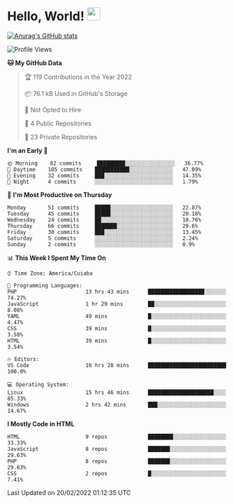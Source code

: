 
# Hello, World! <img src="https://raw.githubusercontent.com/MartinHeinz/MartinHeinz/master/wave.gif" width="30px">

[![Anurag's GitHub stats](https://github-readme-stats.vercel.app/api?username=ilismarque&count_private=true&show_icons=true&theme=dracula)](https://github.com/anuraghazra/github-readme-stats)

<!--START_SECTION:waka-->
![Profile Views](http://img.shields.io/badge/Profile%20Views-11-blue)

**🐱 My GitHub Data** 

> 🏆 119 Contributions in the Year 2022
 > 
> 📦 76.1 kB Used in GitHub's Storage 
 > 
> 🚫 Not Opted to Hire
 > 
> 📜 4 Public Repositories 
 > 
> 🔑 23 Private Repositories  
 > 
**I'm an Early 🐤** 

```text
🌞 Morning    82 commits     █████████░░░░░░░░░░░░░░░░   36.77% 
🌆 Daytime    105 commits    ███████████░░░░░░░░░░░░░░   47.09% 
🌃 Evening    32 commits     ███░░░░░░░░░░░░░░░░░░░░░░   14.35% 
🌙 Night      4 commits      ░░░░░░░░░░░░░░░░░░░░░░░░░   1.79%

```
📅 **I'm Most Productive on Thursday** 

```text
Monday       51 commits     █████░░░░░░░░░░░░░░░░░░░░   22.87% 
Tuesday      45 commits     █████░░░░░░░░░░░░░░░░░░░░   20.18% 
Wednesday    24 commits     ██░░░░░░░░░░░░░░░░░░░░░░░   10.76% 
Thursday     66 commits     ███████░░░░░░░░░░░░░░░░░░   29.6% 
Friday       30 commits     ███░░░░░░░░░░░░░░░░░░░░░░   13.45% 
Saturday     5 commits      ░░░░░░░░░░░░░░░░░░░░░░░░░   2.24% 
Sunday       2 commits      ░░░░░░░░░░░░░░░░░░░░░░░░░   0.9%

```


📊 **This Week I Spent My Time On** 

```text
⌚︎ Time Zone: America/Cuiaba

💬 Programming Languages: 
PHP                      13 hrs 43 mins      ██████████████████░░░░░░░   74.27% 
JavaScript               1 hr 29 mins        ██░░░░░░░░░░░░░░░░░░░░░░░   8.08% 
YAML                     49 mins             █░░░░░░░░░░░░░░░░░░░░░░░░   4.47% 
CSS                      39 mins             █░░░░░░░░░░░░░░░░░░░░░░░░   3.58% 
HTML                     39 mins             █░░░░░░░░░░░░░░░░░░░░░░░░   3.54%

🔥 Editors: 
VS Code                  18 hrs 28 mins      █████████████████████████   100.0%

💻 Operating System: 
Linux                    15 hrs 46 mins      █████████████████████░░░░   85.33% 
Windows                  2 hrs 42 mins       ███░░░░░░░░░░░░░░░░░░░░░░   14.67%

```

**I Mostly Code in HTML** 

```text
HTML                     9 repos             ████████░░░░░░░░░░░░░░░░░   33.33% 
JavaScript               8 repos             ███████░░░░░░░░░░░░░░░░░░   29.63% 
PHP                      8 repos             ███████░░░░░░░░░░░░░░░░░░   29.63% 
CSS                      2 repos             █░░░░░░░░░░░░░░░░░░░░░░░░   7.41%

```



 Last Updated on 20/02/2022 01:12:35 UTC
<!--END_SECTION:waka-->

<!--
**ilismarque/ilismarque** is a ✨ _special_ ✨ repository because its `README.md` (this file) appears on your GitHub profile.

Here are some ideas to get you started:

- 🔭 I’m currently working on ...
- 🌱 I’m currently learning ...
- 👯 I’m looking to collaborate on ...
- 🤔 I’m looking for help with ...
- 💬 Ask me about ...
- 📫 How to reach me: ...
- 😄 Pronouns: ...
- ⚡ Fun fact: ...
-->

